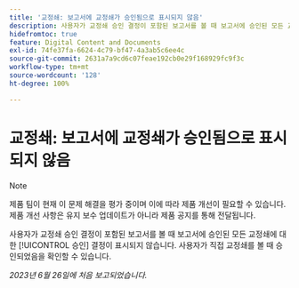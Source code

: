 ```yaml
---
title: '교정쇄: 보고서에 교정쇄가 승인됨으로 표시되지 않음'
description: 사용자가 교정쇄 승인 결정이 포함된 보고서를 볼 때 보고서에 승인된 모든 교정쇄에 대한 승인 결정이 표시되지 않습니다. 사용자가 직접 교정쇄를 볼 때 승인되었음을 확인할 수 있습니다.
hidefromtoc: true
feature: Digital Content and Documents
exl-id: 74fe37fa-6624-4c79-bf47-4a3ab5c6ee4c
source-git-commit: 2631a7a9cd6c07feae192cb0e29f168929fc9f3c
workflow-type: tm+mt
source-wordcount: '128'
ht-degree: 100%

---
```


# 교정쇄: 보고서에 교정쇄가 승인됨으로 표시되지 않음

>[!NOTE]
>
>제품 팀이 현재 이 문제 해결을 평가 중이며 이에 따라 제품 개선이 필요할 수 있습니다. 제품 개선 사항은 유지 보수 업데이트가 아니라 제품 공지를 통해 전달됩니다.

사용자가 교정쇄 승인 결정이 포함된 보고서를 볼 때 보고서에 승인된 모든 교정쇄에 대한 [!UICONTROL 승인] 결정이 표시되지 않습니다. 사용자가 직접 교정쇄를 볼 때 승인되었음을 확인할 수 있습니다.

_2023년 6월 26일에 처음 보고되었습니다._
